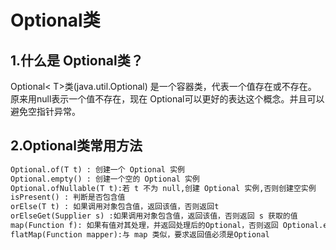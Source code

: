 # Optional类



## **1.什么是 Optional类**？

Optional< T>类(java.util.Optional) 是一个容器类，代表一个值存在或不存在。
原来用null表示一个值不存在，现在 Optional可以更好的表达这个概念。并且可以避免空指针异常。



## 2.**Optional类常用方法**

````markdown
Optional.of(T t) : 创建一个 Optional 实例
Optional.empty() : 创建一个空的 Optional 实例
Optional.ofNullable(T t):若 t 不为 null,创建 Optional 实例,否则创建空实例
isPresent() : 判断是否包含值
orElse(T t) : 如果调用对象包含值，返回该值，否则返回t
orElseGet(Supplier s) :如果调用对象包含值，返回该值，否则返回 s 获取的值
map(Function f): 如果有值对其处理，并返回处理后的Optional，否则返回 Optional.empty()
flatMap(Function mapper):与 map 类似，要求返回值必须是Optional
````

